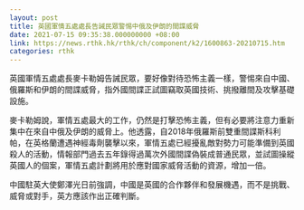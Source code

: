 ```yaml
---
layout: post
title: 英國軍情五處處長告誡民眾警惕中俄及伊朗的間諜威脅
date: 2021-07-15 09:35:38.000000000 +08:00
link: https://news.rthk.hk/rthk/ch/component/k2/1600863-20210715.htm
categories: rthk
---
```


英國軍情五處處長麥卡勒姆告誡民眾，要好像對待恐怖主義一樣，警惕來自中國、俄羅斯和伊朗的間諜威脅，指外國間諜正試圖竊取英國技術、挑撥離間及攻擊基礎設施。

麥卡勒姆說，軍情五處最大的工作，仍然是打擊恐怖主義，但有必要將注意力重新集中在來自中俄及伊朗的威脅上。他透露，自2018年俄羅斯前雙重間諜斯科利帕，在英格蘭遭遇神經毒劑襲擊以來，軍情五處已經擾亂敵對勢力可能準備到英國殺人的活動，情報部門過去五年錄得過萬次外國間諜偽裝成普通民眾，並試圖操縱英國人的個案，軍情五處計劃將用於應對國家威脅活動的資源，增加一倍。

中國駐英大使鄭澤光日前強調，中國是英國的合作夥伴和發展機遇，而不是挑戰、威脅或對手，英方應該作出正確判斷。
